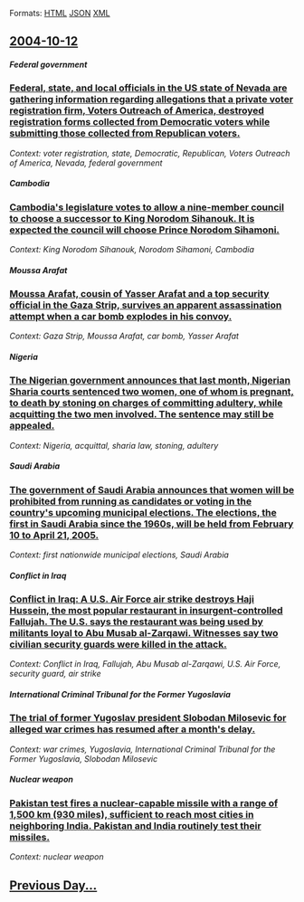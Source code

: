 
Formats: [HTML](2004/10/12/index.html)  [JSON](2004/10/12/index.json)  [XML](2004/10/12/index.xml)  

## [2004-10-12](/news/2004/10/12/index.md)

##### Federal government
### [ Federal, state, and local officials in the US state of Nevada are gathering information regarding allegations that a private voter registration firm, Voters Outreach of America, destroyed registration forms collected from Democratic voters while submitting those collected from Republican voters. ](/news/2004/10/12/federal-state-and-local-officials-in-the-us-state-of-nevada-are-gathering-information-regarding-allegations-that-a-private-voter-registra.md)
_Context: voter registration, state, Democratic, Republican, Voters Outreach of America, Nevada, federal government_

##### Cambodia
### [ Cambodia's legislature votes to allow a nine-member council to choose a successor to King Norodom Sihanouk. It is expected the council will choose Prince Norodom Sihamoni. ](/news/2004/10/12/cambodia-s-legislature-votes-to-allow-a-nine-member-council-to-choose-a-successor-to-king-norodom-sihanouk-it-is-expected-the-council-will.md)
_Context: King Norodom Sihanouk, Norodom Sihamoni, Cambodia_

##### Moussa Arafat
### [ Moussa Arafat, cousin of Yasser Arafat and a top security official in the Gaza Strip, survives an apparent assassination attempt when a car bomb explodes in his convoy. ](/news/2004/10/12/moussa-arafat-cousin-of-yasser-arafat-and-a-top-security-official-in-the-gaza-strip-survives-an-apparent-assassination-attempt-when-a-car.md)
_Context: Gaza Strip, Moussa Arafat, car bomb, Yasser Arafat_

##### Nigeria
### [ The Nigerian government announces that last month, Nigerian Sharia courts sentenced two women, one of whom is pregnant, to death by stoning on charges of committing adultery, while acquitting the two men involved. The sentence may still be appealed. ](/news/2004/10/12/the-nigerian-government-announces-that-last-month-nigerian-sharia-courts-sentenced-two-women-one-of-whom-is-pregnant-to-death-by-stoning.md)
_Context: Nigeria, acquittal, sharia law, stoning, adultery_

##### Saudi Arabia
### [ The government of Saudi Arabia announces that women will be prohibited from running as candidates or voting in the country's upcoming municipal elections. The elections, the first in Saudi Arabia since the 1960s, will be held from February 10 to April 21, 2005. ](/news/2004/10/12/the-government-of-saudi-arabia-announces-that-women-will-be-prohibited-from-running-as-candidates-or-voting-in-the-country-s-upcoming-munic.md)
_Context: first nationwide municipal elections, Saudi Arabia_

##### Conflict in Iraq
### [ Conflict in Iraq: A U.S. Air Force air strike destroys Haji Hussein, the most popular restaurant in insurgent-controlled Fallujah. The U.S. says the restaurant was being used by militants loyal to Abu Musab al-Zarqawi. Witnesses say two civilian security guards were killed in the attack. ](/news/2004/10/12/conflict-in-iraq-a-u-s-air-force-air-strike-destroys-haji-hussein-the-most-popular-restaurant-in-insurgent-controlled-fallujah-the-u-s.md)
_Context: Conflict in Iraq, Fallujah, Abu Musab al-Zarqawi, U.S. Air Force, security guard, air strike_

##### International Criminal Tribunal for the Former Yugoslavia
### [ The trial of former Yugoslav president Slobodan Milosevic for alleged war crimes has resumed after a month's delay. ](/news/2004/10/12/the-trial-of-former-yugoslav-president-slobodan-miloa-evia-for-alleged-war-crimes-has-resumed-after-a-month-s-delay.md)
_Context: war crimes, Yugoslavia, International Criminal Tribunal for the Former Yugoslavia, Slobodan Milosevic_

##### Nuclear weapon
### [ Pakistan test fires a nuclear-capable missile with a range of 1,500 km (930 miles), sufficient to reach most cities in neighboring India. Pakistan and India routinely test their missiles. ](/news/2004/10/12/pakistan-test-fires-a-nuclear-capable-missile-with-a-range-of-1-500-km-930-miles-sufficient-to-reach-most-cities-in-neighboring-india-p.md)
_Context: nuclear weapon_

## [Previous Day...](/news/2004/10/11/index.md)

